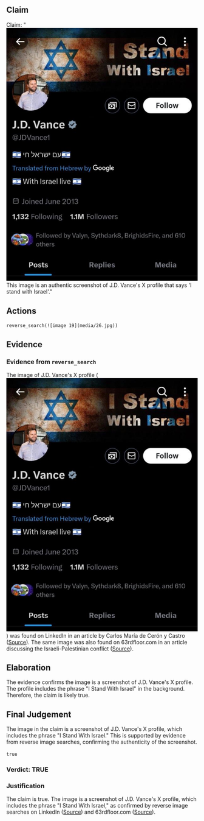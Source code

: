## Claim
Claim: "![image 19](media/26.jpg) This image is an authentic screenshot of J.D. Vance's X profile that says 'I stand with Israel'."

## Actions
```
reverse_search(![image 19](media/26.jpg))
```

## Evidence
### Evidence from `reverse_search`
The image of J.D. Vance's X profile (![image 19](media/26.jpg)) was found on LinkedIn in an article by Carlos María de Cerón y Castro ([Source](https://www.linkedin.com/pulse/people-because-nobody-can-do-everything-everybody-de-cer%C3%B3n-y-castro)). The same image was also found on 63rdfloor.com in an article discussing the Israeli-Palestinian conflict ([Source](https://www.63rdfloor.com/post/the-second-grave)).


## Elaboration
The evidence confirms the image is a screenshot of J.D. Vance's X profile. The profile includes the phrase "I Stand With Israel" in the background. Therefore, the claim is likely true.


## Final Judgement
The image in the claim is a screenshot of J.D. Vance's X profile, which includes the phrase "I Stand With Israel." This is supported by evidence from reverse image searches, confirming the authenticity of the screenshot.

`true`

### Verdict: TRUE

### Justification
The claim is true. The image is a screenshot of J.D. Vance's X profile, which includes the phrase "I Stand With Israel," as confirmed by reverse image searches on LinkedIn ([Source](https://www.linkedin.com/pulse/people-because-nobody-can-do-everything-everybody-de-cer%C3%B3n-y-castro)) and 63rdfloor.com ([Source](https://www.63rdfloor.com/post/the-second-grave)).

